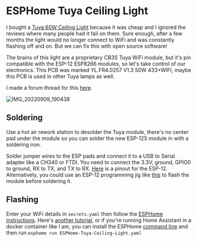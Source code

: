 # ESPHome Tuya Ceiling Light
I bought a [Tuya 60W Ceiling Light](https://www.amazon.com/gp/product/B09HZG1Q9Y) because it was cheap and I ignored the reviews where many people had it fail on them. Sure enough, after a few months the light would no longer connect to WiFi and was constantly flashing off and on. But we can fix this with open source software!

The brains of this light are a proprietary CB3S Tuya WiFi module, but it's pin compatible with the ESP-12 ESP8266 modules, so let's take control of our electronics. This PCB was marked YL.FR4.0257 V1.3 50W 433+WIFI, maybe this PCB is used in other Tuya lamps as well.

I made a forum thread for this [here](https://community.home-assistant.io/t/tuya-ceiling-light-esphome-conversion/459260).

![IMG_20220909_190438](https://user-images.githubusercontent.com/7078138/189464848-77b0227e-ec99-4fa1-883b-bcd65986835d.jpg)

## Soldering
Use a hot air rework station to desolder the Tuya module, there's no center pad under the module so you can solder the new ESP-12S module in with a soldering iron.

Solder jumper wires to the ESP pads and connect it to a USB to Serial adapter like a CH340 or FTDI. You need to connect the 3.3V, ground, GPIO0 to ground, RX to TX, and TX to RX. [Here](https://i0.wp.com/randomnerdtutorials.com/wp-content/uploads/2019/05/ESP8266-ESP-12E-chip-pinout-gpio-pin.png) is a pinout for the ESP-12. Alternatively, you could use an ESP-12 programming jig like [this](https://www.amazon.com/Adapter-Support-ESP8266-Compatible-Development/dp/B08GBFV35G) to flash the module before soldering it.

## Flashing

Enter your WiFi details in `secrets.yaml` then follow the [ESPHome instructions](https://esphome.io/guides/getting_started_hassio.html). Here's [another tutorial](https://www.pieterbrinkman.com/2020/12/14/flash-esp-chip-with-esphome-node-firmware/), or if you're running Home Assistant in a docker container like I am, you can install the ESPHome [command line](https://esphome.io/guides/installing_esphome.html) and then run `esphome run ESPHome-Tuya-Ceiling-Light.yaml`

